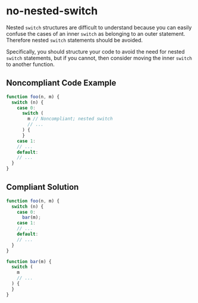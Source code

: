 # no-nested-switch

Nested `switch` structures are difficult to understand because you can easily confuse the cases of an inner `switch` as belonging to an outer statement. Therefore nested `switch` statements should be avoided.

Specifically, you should structure your code to avoid the need for nested `switch` statements, but if you cannot, then consider moving the inner `switch` to another function.

## Noncompliant Code Example

```javascript
function foo(n, m) {
  switch (n) {
    case 0:
      switch (
        m // Noncompliant; nested switch
        // ...
      ) {
      }
    case 1:
    // ...
    default:
    // ...
  }
}
```

## Compliant Solution

```javascript
function foo(n, m) {
  switch (n) {
    case 0:
      bar(m);
    case 1:
    // ...
    default:
    // ...
  }
}

function bar(m) {
  switch (
    m
    // ...
  ) {
  }
}
```
